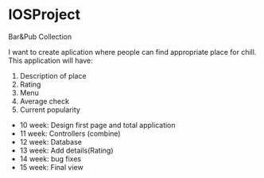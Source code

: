 # IOSProject
Bar&amp;Pub Collection

I want to create aplication where people can find appropriate place for chill. This application will have:

1. Description of place
2. Rating
3. Menu
4. Average check
5. Current popularity

* 10 week: Design  first page and total application
* 11 week: Controllers (combine)
* 12 week: Database
* 13 week: Add details(Rating)
* 14 week: bug fixes
* 15 week: Final view

